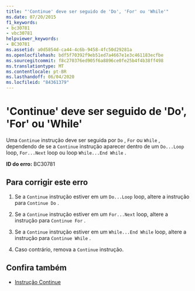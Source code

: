 ```yaml
---
title: "'Continue' deve ser seguido de 'Do', 'For' ou 'While'"
ms.date: 07/20/2015
f1_keywords:
- bc30781
- vbc30781
helpviewer_keywords:
- BC30781
ms.assetid: a0d5854d-ca44-4c6b-9458-4fc50d29281a
ms.openlocfilehash: bdf5f70392f9eb51ed7a4667e1e3c461183ecfbe
ms.sourcegitcommit: f8c270376ed905f6a8896ce0fe25b4f4b38ff498
ms.translationtype: MT
ms.contentlocale: pt-BR
ms.lasthandoff: 06/04/2020
ms.locfileid: "84361379"
---
```

# <a name="continue-must-be-followed-by-do-for-or-while"></a>'Continue' deve ser seguido de 'Do', 'For' ou 'While'
Uma `Continue` instrução deve ser seguida por `Do` , `For` ou `While` , dependendo de se a `Continue` instrução aparecer dentro de um `Do...Loop` loop, `For...Next` loop ou loop `While...End While` .  
  
 **ID do erro:** BC30781  
  
## <a name="to-correct-this-error"></a>Para corrigir este erro  
  
1. Se a `Continue` instrução estiver em um `Do...Loop` loop, altere a instrução para `Continue Do` .  
  
2. Se a `Continue` instrução estiver em um `For...Next` loop, altere a instrução para `Continue For` .  
  
3. Se a `Continue` instrução estiver em um `While...End While` loop, altere a instrução para `Continue While` .  
  
4. Caso contrário, remova a `Continue` instrução.  
  
## <a name="see-also"></a>Confira também

- [Instrução Continue](../language-reference/statements/continue-statement.md)
